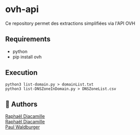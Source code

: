 ovh-api
==================

Ce repository permet des extractions simplifiées via l'API OVH


Requirements
------------

* python
* pip install ovh


Execution
------------
```
python3 list-domain.py > domainList.txt
python3 list-DNSZoneInDomain.py > DNSZoneList.csv
```

## 🚀 Authors
[Raphaël Diacamille](https://github.com/rdia9) \
[Raphaël Diacamille](https://github.com/paulbaudrier) \
[Paul Waldburger](https://github.com/Paul-Waldburger-BTPConsultants)

